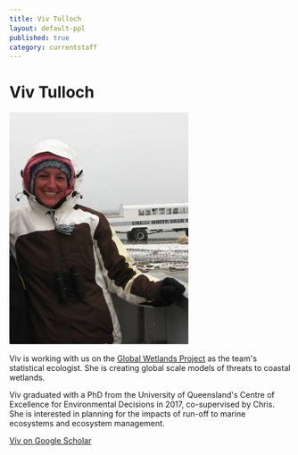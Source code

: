```yaml
---
title: Viv Tulloch
layout: default-ppl
published: true
category: currentstaff
---
```


# Viv Tulloch
![](/images/people/Viv-Tulloch.jpeg)

Viv is working with us on the [Global Wetlands Project](https://globalwetlandsproject.org/) as the team's statistical ecologist. She is creating global scale models of threats to coastal wetlands. 

Viv graduated with a PhD from the University of Queensland's Centre of Excellence for Environmental Decisions in 2017, co-supervised by Chris. She is interested in planning for the impacts of run-off to marine ecosystems and ecosystem management.

[Viv on Google Scholar](https://scholar.google.com.au/citations?user=DpdJGNMAAAAJ&hl=en)
